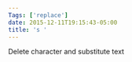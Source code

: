 ```yaml
---
Tags: ['replace']
date: 2015-12-11T19:15:43-05:00
title: 's '
---
```


 Delete character and substitute text
